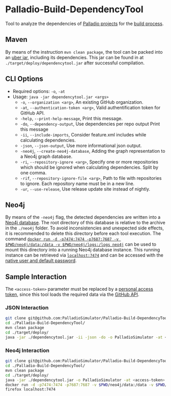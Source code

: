 # Palladio-Build-DependencyTool
Tool to analyze the dependencies of [Palladio projects](https://www.palladio-simulator.com/) for the [build process](https://build.palladio-simulator.com/).

## Maven
By means of the instruction `mvn clean package`, the tool can be packed into an [uber jar](https://maven.apache.org/plugins/maven-shade-plugin/), including its dependencies. This jar can be found in at `./target/deploy/dependencytool.jar` after successful compilation.

## CLI Options
* Required options: `-o`, `-at`
* Usage: `java -jar dependencytool.jar <args>`
    * `-o`, `--organization <arg>`, An existing GitHub organization.
    * `-at`, `--authentication-token <arg>`, Valid authentification token for GitHub API.
    * `-help`, `--print-help-message`, Print this message.
    * `-do`, `--dependency-output`, Use dependencies per repo output Print this message
    * `-ii`, `--include-imports`, Consider feature.xml includes while calculating dependencies.
    * `-json`, `--json-output`, Use more informational json output.
    * `-neo4j`, `--create-neo4j-database`, Adding the graph representation to a Neo4j graph database.
    * `-ri`, `--repository-ignore <arg>`, Specify one or more repositories which should be ignored when calculating dependencies. Split by one comma.
    * `-rif`, `--repository-ignore-file <arg>`, Path to file with repositories to ignore. Each repository name must be in a new line.
    * `-ur`, `--use-release`, Use release update site instead of nightly.

## Neo4j
By means of the `-neo4j` flag, the detected dependencies are written into a [Neo4j database](https://neo4j.com/). The root directory of this database is relative to the archive in the `./neo4j` folder. To avoid inconsistencies and unexpected side effects, it is recommended to delete this directory before each tool execution. The command [`docker run -d -p7474:7474 -p7687:7687 -v $PWD/neo4j/data:/data -v $PWD/neo4j/logs:/logs neo4j`](https://neo4j.com/developer/docker/) can be used to mount this directory into a running Neo4j database instance. This running instance can be retrieved via [`localhost:7474`](http://localhost:7474/) and can be accessed with the [native user and default password](https://neo4j.com/docs/operations-manual/current/configuration/set-initial-password/).

## Sample Interaction
The `<access-token>` parameter must be replaced by a [personal access token](https://docs.github.com/en/github/authenticating-to-github/creating-a-personal-access-token), since this tool loads the required data via the [GitHub API](https://docs.github.com/en/rest).

### JSON Interaction
```bash
git clone git@github.com:PalladioSimulator/Palladio-Build-DependencyTool.git
cd ./Palladio-Build-DependencyTool/
mvn clean package
cd ./target/deploy/
java -jar ./dependencytool.jar -ii -json -do -o PalladioSimulator -at <access-token> -ri Palladio-Build-UpdateSite
```

### Neo4j Interaction
```bash
git clone git@github.com:PalladioSimulator/Palladio-Build-DependencyTool.git
cd ./Palladio-Build-DependencyTool/
mvn clean package
cd ./target/deploy/
java -jar ./dependencytool.jar -o PalladioSimulator -at <access-token> -ii -neo4j
docker run -d -p7474:7474 -p7687:7687 -v $PWD/neo4j/data:/data -v $PWD/neo4j/logs:/logs neo4j
firefox localhost:7474
```
